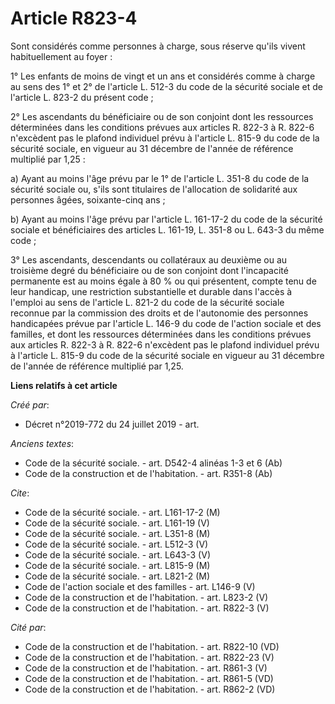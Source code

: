 # Article R823-4

Sont considérés comme personnes à charge, sous réserve qu'ils vivent habituellement au foyer : 

1° Les enfants de moins de vingt et un ans et considérés comme à charge au sens des 1° et 2° de l'article L. 512-3 du code de
la sécurité sociale et de l'article L. 823-2 du présent code ; 

2° Les ascendants du bénéficiaire ou de son conjoint dont les ressources déterminées dans les conditions prévues aux articles
R. 822-3 à R. 822-6 n'excèdent pas le plafond individuel prévu à l'article L. 815-9 du code de la sécurité sociale, en
vigueur au 31 décembre de l'année de référence multiplié par 1,25 : 

a) Ayant au moins l'âge prévu par le 1° de l'article L. 351-8 du code de la sécurité sociale ou, s'ils sont titulaires de
l'allocation de solidarité aux personnes âgées, soixante-cinq ans ; 

b) Ayant au moins l'âge prévu par l'article L. 161-17-2 du code de la sécurité sociale et bénéficiaires des articles L.
161-19, L. 351-8 ou L. 643-3 du même code ; 

3° Les ascendants, descendants ou collatéraux au deuxième ou au troisième degré du bénéficiaire ou de son conjoint dont
l'incapacité permanente est au moins égale à 80 % ou qui présentent, compte tenu de leur handicap, une restriction
substantielle et durable dans l'accès à l'emploi au sens de l'article L. 821-2 du code de la sécurité sociale reconnue par la
commission des droits et de l'autonomie des personnes handicapées prévue par l'article L. 146-9 du code de l'action sociale
et des familles, et dont les ressources déterminées dans les conditions prévues aux articles R. 822-3 à R. 822-6 n'excèdent
pas le plafond individuel prévu à l'article L. 815-9 du code de la sécurité sociale en vigueur au 31 décembre de l'année de
référence multiplié par 1,25.

**Liens relatifs à cet article**

_Créé par_:

  - Décret n°2019-772 du 24 juillet 2019 - art.

_Anciens textes_:

  - Code de la sécurité sociale. - art. D542-4 alinéas 1-3 et 6 (Ab)
  - Code de la construction et de l'habitation. - art. R351-8 (Ab)

_Cite_:

  - Code de la sécurité sociale. - art. L161-17-2 (M)
  - Code de la sécurité sociale. - art. L161-19 (V)
  - Code de la sécurité sociale. - art. L351-8 (M)
  - Code de la sécurité sociale. - art. L512-3 (V)
  - Code de la sécurité sociale. - art. L643-3 (V)
  - Code de la sécurité sociale. - art. L815-9 (M)
  - Code de la sécurité sociale. - art. L821-2 (M)
  - Code de l'action sociale et des familles - art. L146-9 (V)
  - Code de la construction et de l'habitation. - art. L823-2 (V)
  - Code de la construction et de l'habitation. - art. R822-3 (V)

_Cité par_:

  - Code de la construction et de l'habitation. - art. R822-10 (VD)
  - Code de la construction et de l'habitation. - art. R822-23 (V)
  - Code de la construction et de l'habitation. - art. R861-3 (V)
  - Code de la construction et de l'habitation. - art. R861-5 (VD)
  - Code de la construction et de l'habitation. - art. R862-2 (VD)

